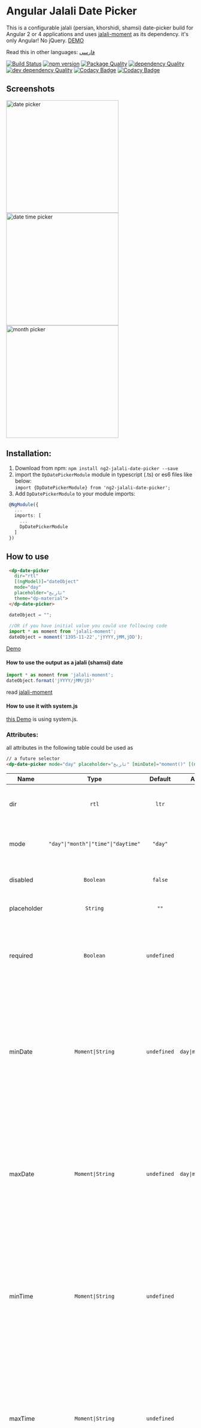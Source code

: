# Angular Jalali Date Picker
This is a configurable jalali (persian, khorshidi, shamsi) date-picker build for Angular 2 or 4 applications and uses [jalali-moment](https://github.com/fingerpich/moment-jalaali) as its dependency. it's only Angular! No jQuery.
[DEMO](https://fingerpich.github.io/jalali-angular-datepicker/)

Read this in other languages: [فارسی](./README.fa.md)

[![Build Status](https://travis-ci.org/fingerpich/jalali-angular-datepicker.svg?branch=jalali-master)](https://travis-ci.org/fingerpich/jalali-angular-datepicker) 
[![npm version](https://badge.fury.io/js/ng2-jalali-date-picker.svg)](https://badge.fury.io/js/ng2-jalali-date-picker)
[![Package Quality](http://npm.packagequality.com/shield/ng2-jalali-date-picker.svg)](http://packagequality.com/#?package=ng2-jalali-date-picker)
[![dependency Quality](https://david-dm.org/fingerpich/jalali-angular-datepicker.svg)](https://david-dm.org/fingerpich/jalali-angular-datepicker)
[![dev dependency Quality](https://david-dm.org/fingerpich/jalali-angular-datepicker/dev-status.svg)](https://david-dm.org/fingerpich/jalali-angular-datepicker?type=dev)
[![Codacy Badge](https://api.codacy.com/project/badge/Grade/72a073fa893f4f0b823f41106c9e4f56)](https://www.codacy.com/app/zarei-bs/jalali-angular-datepicker?utm_source=github.com&amp;utm_medium=referral&amp;utm_content=fingerpich/jalali-angular-datepicker&amp;utm_campaign=Badge_Grade)
[![Codacy Badge](https://api.codacy.com/project/badge/Coverage/72a073fa893f4f0b823f41106c9e4f56)](https://www.codacy.com/app/zarei-bs/jalali-angular-datepicker?utm_source=github.com&amp;utm_medium=referral&amp;utm_content=fingerpich/jalali-angular-datepicker&amp;utm_campaign=Badge_Coverage)

## Screenshots

<img alt="date picker" src="./screenshots/date_picker.jpg" width="300px">
<img alt="date time picker" src="./screenshots/date_time_picker.jpg" width="300px">
<img alt="month picker" src="./screenshots/month_picker.jpg" width="300px">

## Installation:
1. Download from npm:
`npm install ng2-jalali-date-picker --save`  
2. import the `DpDatePickerModule` module in typescript (.ts) or es6 files like below:  
 `import {DpDatePickerModule} from 'ng2-jalali-date-picker';`  
3. Add `DpDatePickerModule` to your module imports:  
```ts
 @NgModule({
   ...
   imports: [
     ...
     DpDatePickerModule
   ]
 })
```

## How to use

```html
 <dp-date-picker 
   dir="rtl"
   [(ngModel)]="dateObject"
   mode="day"
   placeholder="تاریخ"
   theme="dp-material">
 </dp-date-picker>
```

```ts
 dateObject = "";
 
 //OR if you have initial value you could use following code
 import * as moment from 'jalali-moment';
 dateObject = moment('1395-11-22','jYYYY,jMM,jDD');
```
[Demo](https://plnkr.co/XJSWtt)

#### How to use the output as a jalali (shamsi) date
 ```ts
import * as moment from 'jalali-moment';
dateObject.format('jYYYY/jMM/jD)'
```
read [jalali-moment](https://github.com/fingerpich/jalali-moment)

#### How to use it with system.js
[this Demo](https://plnkr.co/XJSWtt) is using system.js. 


### Attributes:
all attributes in the following table could be used as 
```html
// a future selector
<dp-date-picker mode="day" placeholder="تاریخ" [minDate]="moment()" [(ngModel)]="selectedDate"></dp-date-picker>
```
| Name                 | Type                                | Default            | Applies To                | Description                                                                                                                                                                                                                                        |
|----------------------|:-----------------------------------:|:------------------:|:-------------------------:|----------------------------------------------------------------------------------------------------------------------------------------------------------------------------------------------------------------------------------------------------|
| dir                  | `rtl`|`ltr`         | `ltr`                                                                    | the type of the calender which will be displayed in the picker                                                                                                                                                                                     |
| mode                 | `"day"\|"month"\|"time"\|"daytime"` | `"day"`            | All                       | the mode of the calender which will be displayed in the picker                                                                                                                                                                                     |
| disabled             | `Boolean`                           | `false`            | All                       | If set to true the input would be disabled                                                                                                                                                                                                         |
| placeholder          | `String`                            | `""`               | All                       | The date-picker input placeholder                                                                                                                                                                                                                  |
| required             | `Boolean`                           | `undefined`        | All                       | This is a validation rule, if there won't be any selected date then the containing form will be invalid.                                                                                                                                           |
| minDate              | `Moment\|String`                    | `undefined`        | `day\|month\|daytime`     | This is a validation rule, if the selected date will be before `minDate` the containing form will be invalid. Note: if provided as string format configuration should be provided in the config object.                                            |
| maxDate              | `Moment\|String`                    | `undefined`        | `day\|month\|daytime`     | This is a validation rule, if the selected date will be after `maxDate` the containing form will be invalid. Note: if provided as string format configuration should be provided in the config object.                                             |
| minTime              | `Moment\|String`                    | `undefined`        | `time`                    | This is a validation rule, if the selected date will be before `minTime` the containing form will be invalid. Note: if provided as string format configuration should be provided in the config object.                                            |
| maxTime              | `Moment\|String`                    | `undefined`        | `time`                    | This is a validation rule, if the selected date will be after `maxTime` the containing form will be invalid. Note: if provided as string format configuration should be provided in the config object.                                             |
| theme                | `String`                            | `""`               | All                       | Theme is a class added to the popup container (and inner components) - this will allow styling of the calendar when it's appended to outer element (for example - body). There is a built in theme named dp-material, you can find it in the demo. |
| config               | `IDatePickerConfig`                 | See Below          | All                       | Configuration object - see description below.                                                                                                                                                                                                      |

### Configuration:  
In order to provide configurations to the date-picker you need to pass it to the `dp-date-picker` component:  
```html
<dp-date-picker [(ngModel)]="selectedDate" [config]="datePickerConfig"></dp-date-picker>
```
```ts
datePickerConfig = {
    drops: 'up',
    format: 'YY/M/D'
}
```
Here are the available configurations:  

| Name                        | Type                  | Default                                                                   | Applies To                | Description                                                                                                                                                                                                                                                                   |
|-----------------------------|:---------------------:|:-------------------------------------------------------------------------:|:-------------------------:|-------------------------------------------------------------------------------------------------------------------------------------------------------------------------------------------------------------------------------------------------------------------------------|
| appendTo                    | `String\|HTMLElement` | `undefined`                                                               | All                       | The selector/element to which the calendar popup will append to (this is useful for `overflow: hidden` container issues). Please note that the `appendTo` element will be set with position `absolute` if it has position `static` (the default position).                    |
| locale                      | `String`              | `en`                                                                      | All                       | Localisation of language (see in the demo all supported locales)                                                                                                                                                                                                              |
| disableKeypress             | `Boolean`             | `false`                                                                   | All                       | Disables the possibility to change the date value by typing it - changing the date would be possible only from the picker                                                                                                                                                     |
| drops                       | `'up'\|'down'`        | `down`                                                                    | All                       | Whether the picker appears below or above the input element.                                                                                                                                                                                                                  |
| format                      | `String`              | `"DD-MM-YYYY"`                                                            | All                       | If ngModel provided as `String` the format is required, this format also will be used as the input format style.                                                                                                                                                              |
| onOpenDelay                 | `Number`              | `0`                                                                       | All                       | The delay (in ms) between the date picker focusing and the date-picker popup apparel                                                                                                                                                                                          |
| opens                       | `'right'\|'left'`     | `right`                                                                   | All                       | Whether the picker appears aligned to the left or to the right the input element.                                                                                                                                                                                             |
| closeOnSelect               | `Boolean`             | `true`                                                                    | `day\|month`              | If set to `true` will close the date-picker after choosing a date from the calender, otherwise, won't.                                                                                                                                                                        |
| closeOnSelectDelay          | `Number`              | `100`                                                                     | `day\|month`              | The delay (in ms) between the date selection and the date-picker collapse                                                                                                                                                                                                     |
| allowMultiSelect            | `Boolean`             | `undefined`                                                               | `day\|month`              | If set to `true` will allow for choosing multiple dates. `false` will force a single selection. If `undefined`, the picker will attempt to guess based on the type of the input value.                                                                                        |
| dayBtnFormat                | `String`              | `DD`                                                                      | `day\|daytime`            | The day format of the day button in the calendar.                                                                                                                                                                                                                             |
| dayBtnFormatter             | `(Moment) => String`  | `undefined`                                                               | `day\|daytime`            | The formatter (callback function) of the day button in the calendar.                                                                                                                                                                                                          |
| enableMonthSelector         | `Boolean`             | `true`                                                                    | `day\|daytime`            | Whether to enable/disable the selection of a moth granularity picker.                                                                                                                                                                                                         |
| firstDayOfWeek              | `String`              | `"su"`                                                                    | `day\|daytime`            | The first day of the calendar's week. Should be one of: `"su", "mo", "tu", "we", "th", "fr", "sa"`                                                                                                                                                                            |
| isDayDisabledCallback       | `(Moment) => boolean` | `undefined`                                                               | `day\|daytime`            | Callback which should indicate if specific day is disabled.                                                                                                                                                                                                                   |
| monthFormat                 | `String`              | `"MMM-YYYY"`                                                              | `day\|daytime`            | The date format of the day calendar, the one that seen above the calendar days. Will be overwritten if `monthFormatter` provided.                                                                                                                                             |
| monthFormatter              | `(Moment) => String`  | `undefined`                                                               | `day\|daytime`            | The date formatter (callback function) of the day calendar, the one that seen above the calendar days.                                                                                                                                                                        |
| showNearMonthDays           | `Boolean`             | `true`                                                                    | `day\|daytime`            | Whether to show/hide next and previous month days.                                                                                                                                                                                                                            |
| showWeekNumbers             | `Boolean`             | `false`                                                                   | `day\|daytime`            | Whether to show/hide the week number of each week (iso week number).                                                                                                                                                                                                          |
| isMonthDisabledCallback     | `(Moment) => boolean` | `undefined`                                                               | `day\|month\|daytime`     | Callback which should indicate if specific month is disabled (month selector).                                                                                                                                                                                                |
| max                         | `Moment\|String`      | `undefined`                                                               | `day\|month\|daytime`     | Disables all dates (on the date-picker) that are set to after the `max`, note that if invalid date would be set by the input then the date picker value would be the max date but the input will show the user typed date.                                                    |
| min                         | `Moment\|String`      | `undefined`                                                               | `day\|month\|daytime`     | Disables all dates (on the date-picker) that are set to before the `min`, note that if invalid date would be set by the input then the date picker value would be the min date but the input will show the user typed date.                                                   |
| monthBtnFormat              | `String`              | `DD`                                                                      | `day\|month\|daytime`     | The month format of the month button in the calendar.                                                                                                                                                                                                                         |
| monthBtnFormatter           | `(Moment) => String`  | `undefined`                                                               | `day\|month\|daytime`     | The formatter (callback function) of the month button in the calendar.                                                                                                                                                                                                        |
| yearFormat                  | `String`              | `"YYYY"`                                                                  | `day\|month\|daytime`     | The date format of the month calendar, the one that seen above the calendar months. Will be overwritten if `yearFormatter` provided. (available when `enableMonthSelector` is set to `true`).                                                                                 |
| yearFormatter               | `(Moment) => String`  | `undefined`                                                               | `day\|month\|daytime`     | The date formatter (callback function) of the month calendar, the one that seen above the calendar months. (available when `enableMonthSelector` is set to `true`).                                                                                                           |
| hours12Format               | `String`              | `"hh"`                                                                    | `daytime\|time`           | The hours format of the time select when `showTwentyFourHours` is `false`.                                                                                                                                                                                                    |
| hours24Format               | `String`              | `"HH"`                                                                    | `daytime\|time`           | The hours format of the time select when `showTwentyFourHours` is `true`.                                                                                                                                                                                                     |
| maxTime                     | `Moment\|String`      | `undefined`                                                               | `daytime\|time`           | Disables arrow buttons on the time select that would make the time after the `maxTime`.                                                                                                                                                                                       |
| meridiemFormat              | `String`              | `"A"`                                                                     | `daytime\|time`           | The AM/PM format of the time select when `showTwentyFourHours` is `false`.                                                                                                                                                                                                    |
| minTime                     | `Moment\|String`      | `undefined`                                                               | `daytime\|time`           | Disables arrow buttons on the time select that would make the time before the `minTime`.                                                                                                                                                                                      |
| minutesFormat               | `String`              | `"mm"`                                                                    | `daytime\|time`           | The minutes format of the time select.                                                                                                                                                                                                                                        |
| minutesInterval             | `number`              | `1`                                                                       | `daytime\|time`           | The number of minutes that will be added/subtracted when clicking up/down arrows on the time select.                                                                                                                                                                          |
| secondsFormat               | `String`              | `"ss"`                                                                    | `daytime\|time`           | The seconds format of the time select.                                                                                                                                                                                                                                        |
| secondsInterval             | `number`              | `1`                                                                       | `daytime\|time`           | The number of seconds that will be added/subtracted when clicking up/down arrows on the time select.                                                                                                                                                                          |
| showSeconds                 | `boolean`             | `false`                                                                   | `daytime\|time`           | If set to `true` will show seconds in the time select, otherwise, won't.                                                                                                                                                                                                      |
| showTwentyFourHours         | `boolean`             | `false`                                                                   | `daytime\|time`           | If set to `true` will show hours in 24 hour format. `false` will show hours in 12 hours format and append AM/PM to the end of the time select.                                                                                                                                |
| timeSeparator               | `String`              | `":"`                                                                     | `daytime\|time`           | The separator that will be placed between hours and minutes and between minutes and seconds on the time select.                                                                                                                                                               |
| showMultipleYearsNavigation | `boolean`             | `false`                                                                   | `day\|month\|daytime`     | If set to `true` will show buttons to navigate by multiple years (10 by default)                                                                                                                                                                                              |
| multipleYearsNavigateBy     | `number`              | `10`                                                                      | `day\|month\|daytime`     | Number of years to navigate when showMultipleYearsNavigation is `true`                                                                                                                                                                                                        |
| calendarSystem            | `ECalendarSystem`    | `ECalendarSystem.jalali`                                                            | If ngModel provided as `String` the format is required, this format also will be used as the input format style.                                                                                                                                                    |

### API:
In order to use the date-picker api user the `@ViewChild` annotation in the date-picker containing component class, take at the example below:  
Container component:
```ts  
import {Component, ViewChild} from '@angular/core';
import {DatePickerComponent} from 'ng2-jalali-date-picker';

@Component({
selector: 'my-container',
template: `
<div>
    <h1>Container</h1>
    <dp-date-picker #dayPicker></dp-date-picker>
    <button (click)="open()"></button>
    <button (click)="close()"></button>
</div>
`
});
class MyContainer {
    @ViewChild('dayPicker') datePicker: DatePickerComponent;

    open() {
        this.datePicker.api.open();
    }

    close() {
         this.datePicker.api.close();
    }
}  
```
Here is the list of APIs:  

| Name                 | Signature       | Description            |
|----------------------|:---------------:|------------------------|
| open                 | `() => void`    | Opens the date picker  |
| close                | `() => void`    | Closes the date picker |


## Inline - Day Calendar

You can use the `<dp-day-calendar>` component to display the calendar widget without an associated input box.

i.e.
```html
<dp-day-calendar [(ngModel)]="selectedDate" [config]="config"></dp-day-calendar>
```

### Attributes:  
| Name                 | Type                | Default                                                                  | Description                                                                                                                                                                                                                                        |
|----------------------|:-------------------:|:------------------------------------------------------------------------:|----------------------------------------------------------------------------------------------------------------------------------------------------------------------------------------------------------------------------------------------------|
| required             | `Boolean`           | `undefined`                                                              | This is a validation rule, if there won't be any selected date then the containing form will be invalid.                                                                                                                                           |
| minDate              | `Moment\|String`    | `undefined`                                                              | This is a validation rule, if the selected date will be before `minDate` the containing form will be invalid. Note: if provided as string format configuration should be provided in the config object.                                            |
| maxDate              | `Moment\|String`    | `undefined`                                                              | This is a validation rule, if the selected date will be after `maxDate` the containing form will be invalid. Note: if provided as string format configuration should be provided in the config object.                                             |
| theme                | `String`            | `''`                                                                     | Theme is a class added to the popup container (and inner components) - this will allow styling of the calendar when it's appended to outer element (for example - body). There is a built in theme named dp-material, you can find it in the demo. |
| config               | `IDayPickerConfig`  | See Below                                                                | Configuration object - see description below.                                                                                                                                                                                                      |

### Configuration:  
In order to provide configurations to the day-calendar you need to pass it to the `dp-day-calendar` component:  
```html
<dp-day-calendar [(ngModel)]="selectedDate" [config]="config"></dp-day-calendar>
```
Here are the available configurations:  

| Name                        | Type                 | Default                                                                   | Description                                                                                                                                                                                                                                                                   |
|-----------------------------|:--------------------:|:-------------------------------------------------------------------------:|-------------------------------------------------------------------------------------------------------------------------------------------------------------------------------------------------------------------------------------------------------------------------------|
| format                      | `String`             | `"DD-MM-YYYY"`                                                            | If ngModel provided as `String` the format is required, this format also will be used as the input format style.                                                                                                                                                              |
| firstDayOfWeek              | `String`             | `"su"`                                                                    | The first day of the calendar's week. Should be one of: `"su", "mo", "tu", "we", "th", "fr", "sa"`                                                                                                                                                                            |
| monthFormat                 | `String`             | `"MMM-YYYY"`                                                              | The date format of the day calendar, the one that seen above the calendar days. Will be overwritten if `monthFormatter` provided.                                                                                                                                             |
| monthFormatter              | `(Moment) => String` | `undefined`                                                               | The date formatter (callback function) of the day calendar, the one that seen above the calendar days.                                                                                                                                                                        |
| yearFormat                  | `String`             | `"YYYY"`                                                                  | The date format of the month calendar, the one that seen above the calendar months. Will be overwritten if `yearFormatter` provided. (available when `enableMonthSelector` is set to `true`).                                                                                 |
| yearFormatter               | `(Moment) => String` | `undefined`                                                               | The date formatter (callback function) of the month calendar, the one that seen above the calendar months. (available when `enableMonthSelector` is set to `true`).                                                                                                           |
| allowMultiSelect            | `Boolean`            | `undefined`                                                               | If set to `true` will allow for choosing multiple dates. `false` will force a single selection. If `undefined`, the picker will attempt to guess based on the type of the input value.                                                                                        |
| min                         | `Moment\|String`     | `undefined`                                                               | Disables all dates (on the date-picker) that are set to before the `min`, note that if invalid date would be set by the input then the date picker value would be the min date but the input will show the user typed date.                                                   |
| max                         | `Moment\|String`     | `undefined`                                                               | Disables all dates (on the date-picker) that are set to after the `max`, note that if invalid date would be set by the input then the date picker value would be the max date but the input will show the user typed date.                                                    |
| showNearMonthDays           | `Boolean`            | `true`                                                                    | Whether to show/hide next and previous month days.                                                                                                                                                                                                                            |
| showWeekNumbers             | `Boolean`            | `false`                                                                   | Whether to show/hide the week number of each week (iso week number).                                                                                                                                                                                                          |
| enableMonthSelector         | `Boolean`            | `true`                                                                    | Whether to enable/disable the selection of a moth granularity picker.                                                                                                                                                                                                         |
| isDayDisabledCallback       | `(Moment) => boolean`| `undefined`                                                               | Callback which should indicate if specific day is disabled.                                                                                                                                                                                                                   |
| isMonthDisabledCallback     | `(Moment) => boolean`| `undefined`                                                               | Callback which should indicate if specific month is disabled (month selector).                                                                                                                                                                                                |
| dayBtnFormat                | `String`             | `DD`                                                                      | The day format of the day button in the calendar.                                                                                                                                                                                                                             |
| dayBtnFormatter             | `(Moment) => String` | `undefined`                                                               | The formatter (callback function) of the day button in the calendar.                                                                                                                                                                                                          |
| monthBtnFormat              | `String`             | `DD`                                                                      | The month format of the month button in the calendar.                                                                                                                                                                                                                         |
| monthBtnFormatter           | `(Moment) => String` | `undefined`                                                               | The formatter (callback function) of the month button in the calendar.                                                                                                                                                                                                        |
| showMultipleYearsNavigation | `boolean`            | `false`                                                                   | If set to `true` will show buttons to navigate by multiple years (10 by default)                                                                                                                                                                                              |
| multipleYearsNavigateBy     | `number`             | `10`                                                                      | Number of years to navigate when showMultipleYearsNavigation is `true`                                                                                                                                                                                                        |

## Inline - Month Calendar

You can use the `<dp-month-calendar>` component to display the calendar widget without an associated input box.

i.e.
```html
<dp-month-calendar [(ngModel)]="selectedDate" [config]="config"></dp-month-calendar>
```

### Attributes:  
| Name                 | Type                 | Default              | Description                                                                                                                                                                                                                                        |
|----------------------|:--------------------:|:--------------------:|----------------------------------------------------------------------------------------------------------------------------------------------------------------------------------------------------------------------------------------------------|
| required             | `Boolean`            | `undefined`          | This is a validation rule, if there won't be any selected date then the containing form will be invalid.                                                                                                                                           |
| minDate              | `Moment\|String`     | `undefined`          | This is a validation rule, if the selected date will be before `minDate` the containing form will be invalid. Note: if provided as string format configuration should be provided in the config object.                                            |
| maxDate              | `Moment\|String`     | `undefined`          | This is a validation rule, if the selected date will be after `maxDate` the containing form will be invalid. Note: if provided as string format configuration should be provided in the config object.                                             |
| theme                | `String`             | `''`                 | Theme is a class added to the popup container (and inner components) - this will allow styling of the calendar when it's appended to outer element (for example - body). There is a built in theme named dp-material, you can find it in the demo. |
| config               | `IMonthPickerConfig` | See Below            | Configuration object - see description below.                                                                                                                                                                                                     |

### Configuration:  
In order to provide configurations to the month-calendar you need to pass it to the `dp-month-calendar` component:  
```html
<dp-month-calendar [(ngModel)]="selectedDate" [config]="config"></dp-month-calendar>
```
Here are the available configurations:  

| Name                        | Type                 | Default                                                                   | Description                                                                                                                                                                                                                                                                   |
|-----------------------------|:--------------------:|:-------------------------------------------------------------------------:|-------------------------------------------------------------------------------------------------------------------------------------------------------------------------------------------------------------------------------------------------------------------------------|
| format                      | `String`             | `"DD-MM-YYYY"`                                                            | If ngModel provided as `String` the format is required, this format also will be used as the input format style.                                                                                                                                                              |
| yearFormat                  | `String`             | `"YYYY"`                                                                  | The date format of the month calendar, the one that seen above the calendar months. Will be overwritten if `yearFormatter` provided. (available when `enableMonthSelector` is set to `true`).                                                                                 |
| yearFormatter               | `(Moment) => String` | `undefined`                                                               | The date formatter (callback function) of the month calendar, the one that seen above the calendar months. (available when `enableMonthSelector` is set to `true`).                                                                                                           |
| allowMultiSelect            | `Boolean`            | `undefined`                                                               | If set to `true` will allow for choosing multiple dates. `false` will force a single selection. If `undefined`, the picker will attempt to guess based on the type of the input value.                                                                                        |
| min                         | `Moment\|String`     | `undefined`                                                               | Disables all dates (on the date-picker) that are set to before the `min`, note that if invalid date would be set by the input then the date picker value would be the min date but the input will show the user typed date.                                                   |
| max                         | `Moment\|String`     | `undefined`                                                               | Disables all dates (on the date-picker) that are set to after the `max`, note that if invalid date would be set by the input then the date picker value would be the max date but the input will show the user typed date.                                                    |
| isMonthDisabledCallback     | `(Moment) => boolean`| `undefined`                                                               | Callback which should indicate if specific month is disabled (month selector).                                                                                                                                                                                                |
| monthBtnFormat              | `String`             | `DD`                                                                      | The month format of the month button in the calendar.                                                                                                                                                                                                                         |
| monthBtnFormatter           | `(Moment) => String` | `undefined`                                                               | The formatter (callback function) of the month button in the calendar.                                                                                                                                                                                                        |
| showMultipleYearsNavigation | `boolean`            | `false`                                                                   | If set to `true` will show buttons to navigate by multiple years (10 by default)                                                                                                                                                                                              |
| multipleYearsNavigateBy     | `number`             | `10`                                                                      | Number of years to navigate when showMultipleYearsNavigation is `true`                                                                                                                                                                                                        |
| calendarSystem            | `ECalendarSystem`    | `ECalendarSystem.jalali`                                                     | If ngModel provided as `String` the format is required, this format also will be used as the input format style.                                                                                                                                                             |

## Inline - Time Select

You can use the `<dp-time-select>` component to display the time select widget without an associated input box.

i.e.
```html
<dp-time-select [(ngModel)]="selectedDate" [config]="config"></dp-time-select>
```

### Attributes:  
| Name                 | Type                 | Default              | Description                                                                                                                                                                                                                                        |
|----------------------|:--------------------:|:--------------------:|----------------------------------------------------------------------------------------------------------------------------------------------------------------------------------------------------------------------------------------------------|
| required             | `Boolean`            | `undefined`          | This is a validation rule, if there won't be any selected date then the containing form will be invalid.                                                                                                                                           |
| minTime              | `Moment\|String`     | `undefined`          | This is a validation rule, if the selected date will be before `minTime` the containing form will be invalid. Note: if provided as string format configuration should be provided in the config object.                                            |
| maxTime              | `Moment\|String`     | `undefined`          | This is a validation rule, if the selected date will be after `maxTime` the containing form will be invalid. Note: if provided as string format configuration should be provided in the config object.                                             |
| theme                | `String`             | `''`                 | Theme is a class added to the popup container (and inner components) - this will allow styling of the calendar when it's appended to outer element (for example - body). There is a built in theme named dp-material, you can find it in the demo. |
| config               | `ITimeSelectConfig`  | See Below            | Configuration object - see description below.                                                                                                                                                                                                      |

### Configuration:  
In order to provide configurations to the time-select you need to pass it to the `dp-time-select` component:  
```html
<dp-time-select [(ngModel)]="selectedDate" [config]="config"></dp-time-select>
```
Here are the available configurations:  

| Name                      | Type                 | Default                                                                   | Description                                                                                                                                                                                                                                                                   |
|---------------------------|:--------------------:|:-------------------------------------------------------------------------:|-------------------------------------------------------------------------------------------------------------------------------------------------------------------------------------------------------------------------------------------------------------------------------|
| hours12Format             | `String`             | `"hh"`                                                                    | The hours format of the time select when `showTwentyFourHours` is `false`.                                                                                                                                                                                                    |
| hours24Format             | `String`             | `"HH"`                                                                    | The hours format of the time select when `showTwentyFourHours` is `true`.                                                                                                                                                                                                     |
| maxTime                   | `Moment\|String`     | `undefined`                                                               | Disables arrow buttons on the time select that would make the time after the `maxTime`.                                                                                                                                                                                       |
| meridiemFormat            | `String`             | `"A"`                                                                     | The AM/PM format of the time select when `showTwentyFourHours` is `false`.                                                                                                                                                                                                    |
| minTime                   | `Moment\|String`     | `undefined`                                                               | Disables arrow buttons on the time select that would make the time before the `minTime`.                                                                                                                                                                                      |
| minutesFormat             | `String`             | `"mm"`                                                                    | The minutes format of the time select.                                                                                                                                                                                                                                        |
| minutesInterval           | `number`             | `1`                                                                       | The number of minutes that will be added/subtracted when clicking up/down arrows on the time select.                                                                                                                                                                          |
| secondsFormat             | `String`             | `"ss"`                                                                    | The seconds format of the time select.                                                                                                                                                                                                                                        |
| secondsInterval           | `number`             | `1`                                                                       | The number of seconds that will be added/subtracted when clicking up/down arrows on the time select.                                                                                                                                                                          |
| showSeconds               | `boolean`            | `false`                                                                   | If set to `true` will show seconds in the time select, otherwise, won't.                                                                                                                                                                                                      |
| showTwentyFourHours       | `boolean`            | `false`                                                                   | If set to `true` will show hours in 24 hour format. `false` will show hours in 12 hours format and append AM/PM to the end of the time select.                                                                                                                                |
| timeSeparator             | `String`             | `":"`                                                                     | The separator that will be placed between hours and minutes and between minutes and seconds on the time select.                                                                                                                                                               |
| calendarSystem            | `ECalendarSystem`    | `ECalendarSystem.jalali`                                                            | If ngModel provided as `String` the format is required, this format also will be used as the input format style.                                                                                                                                                    |

## Inline - DayTime Calendar

You can use the `<dp-day-time-calendar>` component to display the calendar widget and time select widget without an associated input box.

i.e.
```html
<dp-day-time-calendar [(ngModel)]="selectedDate" [config]="config"></dp-day-time-calendar>
```

### Attributes:  
| Name                 | Type                | Default                                                                  | Description                                                                                                                                                                                                                                        |
|----------------------|:-------------------:|:------------------------------------------------------------------------:|----------------------------------------------------------------------------------------------------------------------------------------------------------------------------------------------------------------------------------------------------|
| required             | `Boolean`           | `undefined`                                                              | This is a validation rule, if there won't be any selected date then the containing form will be invalid.                                                                                                                                           |
| minDate              | `Moment\|String`    | `undefined`                                                              | This is a validation rule, if the selected date will be before `minDate` the containing form will be invalid. Note: if provided as string format configuration should be provided in the config object.                                            |
| maxDate              | `Moment\|String`    | `undefined`                                                              | This is a validation rule, if the selected date will be after `maxDate` the containing form will be invalid. Note: if provided as string format configuration should be provided in the config object.                                             |
| theme                | `String`            | `''`                                                                     | Theme is a class added to the popup container (and inner components) - this will allow styling of the calendar when it's appended to outer element (for example - body). There is a built in theme named dp-material, you can find it in the demo. |
| config               | `IDayPickerConfig`  | See Below                                                                | Configuration object - see description below.                                                                                                                                                                                                      |

### Configuration:  
In order to provide configurations to the day-time-calendar you need to pass it to the `dp-day-time-calendar` component:  
```html
<dp-day-time-calendar [(ngModel)]="selectedDate" [config]="config"></dp-day-time-calendar>
```
Here are the available configurations:  

| Name                        | Type                 | Default                                                                   | Description                                                                                                                                                                                                                                                                   |
|-----------------------------|:--------------------:|:-------------------------------------------------------------------------:|-------------------------------------------------------------------------------------------------------------------------------------------------------------------------------------------------------------------------------------------------------------------------------|
| format                      | `String`             | `"DD-MM-YYYY"`                                                            | If ngModel provided as `String` the format is required, this format also will be used as the input format style.                                                                                                                                                              |
| firstDayOfWeek              | `String`             | `"su"`                                                                    | The first day of the calendar's week. Should be one of: `"su", "mo", "tu", "we", "th", "fr", "sa"`                                                                                                                                                                            |
| monthFormat                 | `String`             | `"MMM-YYYY"`                                                              | The date format of the day calendar, the one that seen above the calendar days. Will be overwritten if `monthFormatter` provided.                                                                                                                                             |
| monthFormatter              | `(Moment) => String` | `undefined`                                                               | The date formatter (callback function) of the day calendar, the one that seen above the calendar days.                                                                                                                                                                        |
| yearFormat                  | `String`             | `"YYYY"`                                                                  | The date format of the month calendar, the one that seen above the calendar months. Will be overwritten if `yearFormatter` provided. (available when `enableMonthSelector` is set to `true`).                                                                                 |
| yearFormatter               | `(Moment) => String` | `undefined`                                                               | The date formatter (callback function) of the month calendar, the one that seen above the calendar months. (available when `enableMonthSelector` is set to `true`).                                                                                                           |
| allowMultiSelect            | `Boolean`            | `undefined`                                                               | If set to `true` will allow for choosing multiple dates. `false` will force a single selection. If `undefined`, the picker will attempt to guess based on the type of the input value.                                                                                        |
| min                         | `Moment\|String`     | `undefined`                                                               | Disables all dates (on the date-picker) that are set to before the `min`, note that if invalid date would be set by the input then the date picker value would be the min date but the input will show the user typed date.                                                   |
| max                         | `Moment\|String`     | `undefined`                                                               | Disables all dates (on the date-picker) that are set to after the `max`, note that if invalid date would be set by the input then the date picker value would be the max date but the input will show the user typed date.                                                    |
| showNearMonthDays           | `Boolean`            | `true`                                                                    | Whether to show/hide next and previous month days.                                                                                                                                                                                                                            |
| showWeekNumbers             | `Boolean`            | `false`                                                                   | Whether to show/hide the week number of each week (iso week number).                                                                                                                                                                                                          |
| enableMonthSelector         | `Boolean`            | `true`                                                                    | Whether to enable/disable the selection of a moth granularity picker.                                                                                                                                                                                                         |
| isDayDisabledCallback       | `(Moment) => boolean`| `undefined`                                                               | Callback which should indicate if specific day is disabled.                                                                                                                                                                                                                   |
| isMonthDisabledCallback     | `(Moment) => boolean`| `undefined`                                                               | Callback which should indicate if specific month is disabled (month selector).                                                                                                                                                                                                |
| dayBtnFormat                | `String`             | `DD`                                                                      | The day format of the day button in the calendar.                                                                                                                                                                                                                             |
| dayBtnFormatter             | `(Moment) => String` | `undefined`                                                               | The formatter (callback function) of the day button in the calendar.                                                                                                                                                                                                          |
| monthBtnFormat              | `String`             | `DD`                                                                      | The month format of the month button in the calendar.                                                                                                                                                                                                                         |
| monthBtnFormatter           | `(Moment) => String` | `undefined`                                                               | The formatter (callback function) of the month button in the calendar.                                                                                                                                                                                                        |
| hours12Format               | `String`             | `"hh"`                                                                    | The hours format of the time select when `showTwentyFourHours` is `false`.                                                                                                                                                                                                    |
| hours24Format               | `String`             | `"HH"`                                                                    | The hours format of the time select when `showTwentyFourHours` is `true`.                                                                                                                                                                                                     |
| meridiemFormat              | `String`             | `"A"`                                                                     | The AM/PM format of the time select when `showTwentyFourHours` is `false`.                                                                                                                                                                                                    |
| minutesFormat               | `String`             | `"mm"`                                                                    | The minutes format of the time select.                                                                                                                                                                                                                                        |
| minutesInterval             | `number`             | `1`                                                                       | The number of minutes that will be added/subtracted when clicking up/down arrows on the time select.                                                                                                                                                                          |
| secondsFormat               | `String`             | `"ss"`                                                                    | The seconds format of the time select.                                                                                                                                                                                                                                        |
| secondsInterval             | `number`             | `1`                                                                       | The number of seconds that will be added/subtracted when clicking up/down arrows on the time select.                                                                                                                                                                          |
| showSeconds                 | `boolean`            | `false`                                                                   | If set to `true` will show seconds in the time select, otherwise, won't.                                                                                                                                                                                                      |
| showTwentyFourHours         | `boolean`            | `false`                                                                   | If set to `true` will show hours in 24 hour format. `false` will show hours in 12 hours format and append AM/PM to the end of the time select.                                                                                                                                |
| timeSeparator               | `String`             | `":"`                                                                     | The separator that will be placed between hours and minutes and between minutes and seconds on the time select.                                                                                                                                                               |
| showMultipleYearsNavigation | `boolean`            | `false`                                                                   | If set to `true` will show buttons to navigate by multiple years (10 by default)                                                                                                                                                                                              |
| multipleYearsNavigateBy     | `number`             | `10`                                                                      | Number of years to navigate when showMultipleYearsNavigation is `true`                                                                                                                                                                                                        |
| calendarSystem              | `ECalendarSystem`    | `ECalendarSystem.jalali`                                                            | If ngModel provided as `String` the format is required, this format also will be used as the input format style.                                                                                                                                                    |

## Directive

You can use the `[dpDayPicker]` directive to attach the picker to any component with an `ngModel` or a `FormControl` (using reactive forms).

i.e.
```html
<input name="someName" [(ngModel)]="selectedDate" [dpDayPicker]="config" />
```

or using reactive forms:
```html
<input name="someName" formControlName="selectedDate" [dpDayPicker]="config" />
<!-- OR -->
<input name="someName" [formControl]="selectedDateFormControl" [dpDayPicker]="config" />
```

or with `@angular/material`:
```html
<md-input-container>
  <input mdInput name="someName" [(ngModel)]="selectedDate" [dpDayPicker]="config" theme="dp-material" attachTo=".mat-input-wrapper" />
</md-input-container>
```

### Attributes:  
| Name                 | Type                                      | Default       | Description                                                                                                                                                                                                                                        |
|----------------------|:-----------------------------------------:|:-------------:|----------------------------------------------------------------------------------------------------------------------------------------------------------------------------------------------------------------------------------------------------|
| mode                 | `'day'\|'month'\|'time'\|'daytime'`       | `'day'`       | the type of the calender which will be displayed in the picker                                                                                                                                                                                     |
| attachTo             | `ElementRef\|String`                      | `undefined`   | the element used to position the picker.  If `attachTo` is a `String`, it is used as a css selector to match any parent of the directive's host component.  If `attachTo` is `undefined`, the host component itself is used.                       |
| theme                | `String`                                  | `''`          | Theme is a class added to the popup container (and inner components) - this will allow styling of the calendar when it's appended to outer element (for example - body). There is a built in theme named dp-material, you can find it in the demo. |
| config               | `IDatePickerDirectiveConfig`              | See Below     | Configuration object - see description below.                                                                                                                                                                                                      |

### Configuration:  
In order to provide configurations to the date-picker you need to pass it to the `[dpDayPicker]` directive:  
```html
<input [(ngModel)]="selectedDate" [dpDayPicker]="datePickerConfig" />
```

The `IDatePickerDirectiveConfig` is identical to [`IDatePickerConfig`](#configuration) above except that it lacks the `showGoToCurrent` property.
